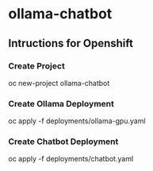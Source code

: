 # ollama-chatbot


## Intructions for Openshift
### Create Project
oc new-project ollama-chatbot

### Create Ollama Deployment
oc apply -f deployments/ollama-gpu.yaml

### Create Chatbot Deployment
oc apply -f deployments/chatbot.yaml



